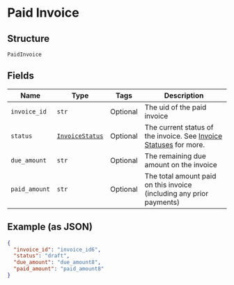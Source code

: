 
# Paid Invoice

## Structure

`PaidInvoice`

## Fields

| Name | Type | Tags | Description |
|  --- | --- | --- | --- |
| `invoice_id` | `str` | Optional | The uid of the paid invoice |
| `status` | [`InvoiceStatus`](../../doc/models/invoice-status.md) | Optional | The current status of the invoice. See [Invoice Statuses](https://chargify.zendesk.com/hc/en-us/articles/4407737494171#line-item-breakdowns) for more. |
| `due_amount` | `str` | Optional | The remaining due amount on the invoice |
| `paid_amount` | `str` | Optional | The total amount paid on this invoice (including any prior payments) |

## Example (as JSON)

```json
{
  "invoice_id": "invoice_id6",
  "status": "draft",
  "due_amount": "due_amount8",
  "paid_amount": "paid_amount8"
}
```

